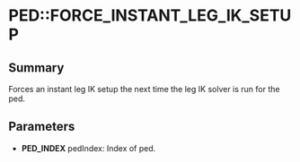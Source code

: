 # PED::FORCE_INSTANT_LEG_IK_SETUP

## Summary
Forces an instant leg IK setup the next time the leg IK solver is run for the ped.

## Parameters
* **PED_INDEX** pedIndex: Index of ped.